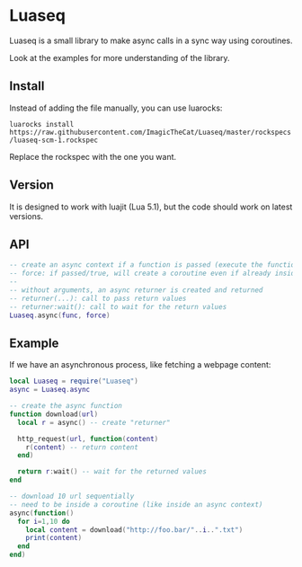 # Luaseq

Luaseq is a small library to make async calls in a sync way using coroutines.

Look at the examples for more understanding of the library.

## Install

Instead of adding the file manually, you can use luarocks:

`luarocks install https://raw.githubusercontent.com/ImagicTheCat/Luaseq/master/rockspecs/luaseq-scm-1.rockspec`

Replace the rockspec with the one you want.

## Version

It is designed to work with luajit (Lua 5.1), but the code should work on latest versions.

## API

```lua
-- create an async context if a function is passed (execute the function in a coroutine if none exists)
-- force: if passed/true, will create a coroutine even if already inside one
--
-- without arguments, an async returner is created and returned
-- returner(...): call to pass return values
-- returner:wait(): call to wait for the return values
Luaseq.async(func, force)
```

## Example

If we have an asynchronous process, like fetching a webpage content:

```lua
local Luaseq = require("Luaseq")
async = Luaseq.async

-- create the async function
function download(url)
  local r = async() -- create "returner"

  http_request(url, function(content)
    r(content) -- return content
  end)

  return r:wait() -- wait for the returned values
end

-- download 10 url sequentially
-- need to be inside a coroutine (like inside an async context)
async(function()
  for i=1,10 do
    local content = download("http://foo.bar/"..i..".txt")
    print(content)
  end
end)
```


